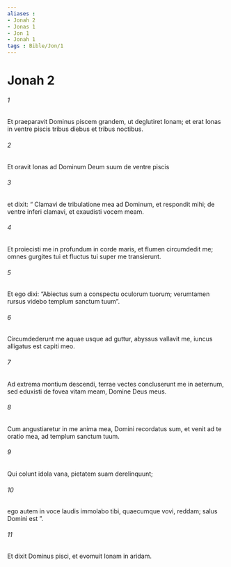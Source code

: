```yaml
---
aliases : 
- Jonah 2
- Jonas 1
- Jon 1
- Jonah 1
tags : Bible/Jon/1
---
```


# Jonah 2

###### 1
Et praeparavit Dominus piscem grandem, ut deglutiret Ionam; et erat Ionas in ventre piscis tribus diebus et tribus noctibus.
###### 2
Et oravit Ionas ad Dominum Deum suum de ventre piscis 
###### 3
et dixit: “ Clamavi de tribulatione mea ad Dominum, et respondit mihi; de ventre inferi clamavi, et exaudisti vocem meam.
###### 4
Et proiecisti me in profundum in corde maris, et flumen circumdedit me; omnes gurgites tui et fluctus tui super me transierunt.
###### 5
Et ego dixi: “Abiectus sum a conspectu oculorum tuorum; verumtamen rursus videbo templum sanctum tuum”.
###### 6
Circumdederunt me aquae usque ad guttur, abyssus vallavit me, iuncus alligatus est capiti meo.
###### 7
Ad extrema montium descendi, terrae vectes concluserunt me in aeternum, sed eduxisti de fovea vitam meam, Domine Deus meus.
###### 8
Cum angustiaretur in me anima mea, Domini recordatus sum, et venit ad te oratio mea, ad templum sanctum tuum.
###### 9
Qui colunt idola vana, pietatem suam derelinquunt;
###### 10
ego autem in voce laudis immolabo tibi, quaecumque vovi, reddam; salus Domini est ”.
###### 11
Et dixit Dominus pisci, et evomuit Ionam in aridam.
